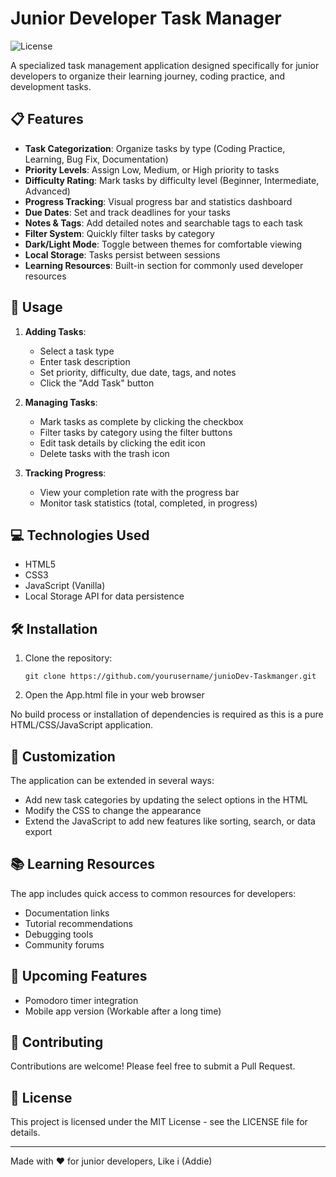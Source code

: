 # Junior Developer Task Manager

![License](https://img.shields.io/badge/license-MIT-blue.svg)

A specialized task management application designed specifically for junior developers to organize their learning journey, coding practice, and development tasks.

## 📋 Features

- **Task Categorization**: Organize tasks by type (Coding Practice, Learning, Bug Fix, Documentation)
- **Priority Levels**: Assign Low, Medium, or High priority to tasks
- **Difficulty Rating**: Mark tasks by difficulty level (Beginner, Intermediate, Advanced)
- **Progress Tracking**: Visual progress bar and statistics dashboard
- **Due Dates**: Set and track deadlines for your tasks
- **Notes & Tags**: Add detailed notes and searchable tags to each task
- **Filter System**: Quickly filter tasks by category
- **Dark/Light Mode**: Toggle between themes for comfortable viewing
- **Local Storage**: Tasks persist between sessions
- **Learning Resources**: Built-in section for commonly used developer resources

## 🚀 Usage

1. **Adding Tasks**:

   - Select a task type
   - Enter task description
   - Set priority, difficulty, due date, tags, and notes
   - Click the "Add Task" button

2. **Managing Tasks**:

   - Mark tasks as complete by clicking the checkbox
   - Filter tasks by category using the filter buttons
   - Edit task details by clicking the edit icon
   - Delete tasks with the trash icon

3. **Tracking Progress**:
   - View your completion rate with the progress bar
   - Monitor task statistics (total, completed, in progress)

## 💻 Technologies Used

- HTML5
- CSS3
- JavaScript (Vanilla)
- Local Storage API for data persistence

## 🛠️ Installation

1. Clone the repository:

   ```
   git clone https://github.com/yourusername/junioDev-Taskmanger.git
   ```

2. Open the App.html file in your web browser

No build process or installation of dependencies is required as this is a pure HTML/CSS/JavaScript application.

## 🧰 Customization

The application can be extended in several ways:

- Add new task categories by updating the select options in the HTML
- Modify the CSS to change the appearance
- Extend the JavaScript to add new features like sorting, search, or data export

## 📚 Learning Resources

The app includes quick access to common resources for developers:

- Documentation links
- Tutorial recommendations
- Debugging tools
- Community forums

## 🔄 Upcoming Features

- Pomodoro timer integration
- Mobile app version (Workable after a long time)

## 🤝 Contributing

Contributions are welcome! Please feel free to submit a Pull Request.

## 📄 License

This project is licensed under the MIT License - see the LICENSE file for details.

---

Made with ❤️ for junior developers, Like i (Addie)

